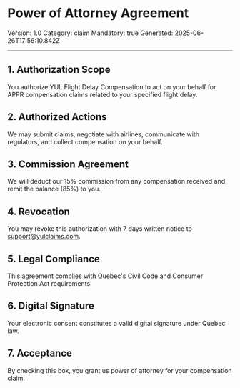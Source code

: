 # Power of Attorney Agreement
Version: 1.0
Category: claim
Mandatory: true
Generated: 2025-06-26T17:56:10.842Z

---

## 1. Authorization Scope
You authorize YUL Flight Delay Compensation to act on your behalf for APPR compensation claims related to your specified flight delay.

## 2. Authorized Actions
We may submit claims, negotiate with airlines, communicate with regulators, and collect compensation on your behalf.

## 3. Commission Agreement
We will deduct our 15% commission from any compensation received and remit the balance (85%) to you.

## 4. Revocation
You may revoke this authorization with 7 days written notice to support@yulclaims.com.

## 5. Legal Compliance
This agreement complies with Quebec's Civil Code and Consumer Protection Act requirements.

## 6. Digital Signature
Your electronic consent constitutes a valid digital signature under Quebec law.

## 7. Acceptance
By checking this box, you grant us power of attorney for your compensation claim.